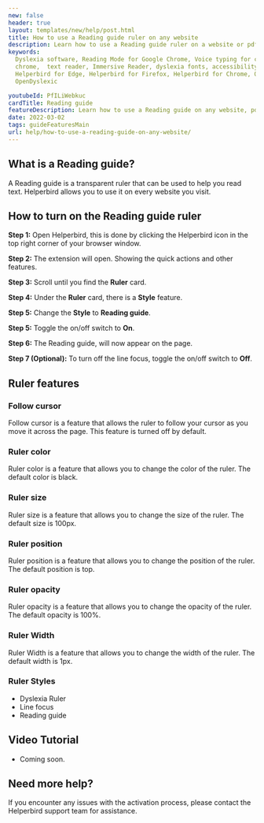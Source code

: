 ```yaml
---
new: false
header: true
layout: templates/new/help/post.html
title: How to use a Reading guide ruler on any website
description: Learn how to use a Reading guide ruler on a website or pdf with the Helperbird browser extension.
keywords:
  Dyslexia software, Reading Mode for Google Chrome, Voice typing for chrome, Text to speech for
  chrome,  text reader, Immersive Reader, dyslexia fonts, accessibility software, dyslexia software,
  Helperbird for Edge, Helperbird for Firefox, Helperbird for Chrome, Opendyslexic for Chrome,
  OpenDyslexic

youtubeId: PfILiWebkuc
cardTitle: Reading guide
featureDescription: Learn how to use a Reading guide on any website, pdf or app.
date: 2022-03-02
tags: guideFeaturesMain
url: help/how-to-use-a-reading-guide-on-any-website/
---
```


## What is a Reading guide?

A Reading guide is a transparent ruler that can be used to help you read text. Helperbird allows you
to use it on every website you visit.


## How to turn on the Reading guide ruler

**Step 1:** Open Helperbird, this is done by clicking the Helperbird icon in the top right corner of your browser window.

**Step 2:** The extension will open. Showing the quick actions and other features.

**Step 3:** Scroll until you find the **Ruler** card.

**Step 4:** Under the **Ruler** card, there is a **Style** feature.

**Step 5:** Change the **Style** to **Reading guide**.

**Step 5:** Toggle the on/off switch to **On**.

**Step 6:** The Reading guide, will now appear on the page.

**Step 7 (Optional):** To turn off the line focus, toggle the on/off switch to **Off**.




## Ruler features

### Follow cursor

Follow cursor is a feature that allows the ruler to follow your cursor as you move it across the page. This feature is turned off by default.

### Ruler color

Ruler color is a feature that allows you to change the color of the ruler. The default color is black.

### Ruler size

Ruler size is a feature that allows you to change the size of the ruler. The default size is 100px.

### Ruler position

Ruler position is a feature that allows you to change the position of the ruler. The default position is top.

### Ruler opacity

Ruler opacity is a feature that allows you to change the opacity of the ruler. The default opacity is 100%.

### Ruler Width

Ruler Width is a feature that allows you to change the width of the ruler. The default width is 1px.

### Ruler Styles

- Dyslexia Ruler
- Line focus
- Reading guide


## Video Tutorial

- Coming soon.



## Need more help?

If you encounter any issues with the activation process, please contact the Helperbird support team for assistance.






